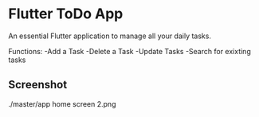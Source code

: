 # Flutter ToDo App

An essential Flutter application to manage all your daily tasks.

Functions:
-Add a Task
-Delete a Task
-Update Tasks
-Search for exixting tasks

## Screenshot

./master/app home screen 2.png
